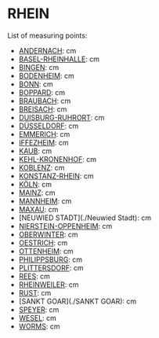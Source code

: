 # RHEIN

List of measuring points:

* [ANDERNACH](./ANDERNACH): <Value topic="rivers/pegel-online/RHEIN/ANDERNACH/measurementValue"/> cm
* [BASEL-RHEINHALLE](./Basel-Rheinhalle): <Value topic="rivers/pegel-online/RHEIN/Basel-Rheinhalle/measurementValue"/> cm
* [BINGEN](./BINGEN): <Value topic="rivers/pegel-online/RHEIN/BINGEN/measurementValue"/> cm
* [BODENHEIM](./Bodenheim): <Value topic="rivers/pegel-online/RHEIN/Bodenheim/measurementValue"/> cm
* [BONN](./BONN): <Value topic="rivers/pegel-online/RHEIN/BONN/measurementValue"/> cm
* [BOPPARD](./BOPPARD): <Value topic="rivers/pegel-online/RHEIN/BOPPARD/measurementValue"/> cm
* [BRAUBACH](./BRAUBACH): <Value topic="rivers/pegel-online/RHEIN/BRAUBACH/measurementValue"/> cm
* [BREISACH](./BREISACH): <Value topic="rivers/pegel-online/RHEIN/BREISACH/measurementValue"/> cm
* [DUISBURG-RUHRORT](./DUISBURG-RUHRORT): <Value topic="rivers/pegel-online/RHEIN/DUISBURG-RUHRORT/measurementValue"/> cm
* [DÜSSELDORF](./DÜSSELDORF): <Value topic="rivers/pegel-online/RHEIN/DUESSELDORF/measurementValue"/> cm
* [EMMERICH](./EMMERICH): <Value topic="rivers/pegel-online/RHEIN/EMMERICH/measurementValue"/> cm
* [IFFEZHEIM](./IFFEZHEIM): <Value topic="rivers/pegel-online/RHEIN/IFFEZHEIM/measurementValue"/> cm
* [KAUB](./KAUB): <Value topic="rivers/pegel-online/RHEIN/KAUB/measurementValue"/> cm
* [KEHL-KRONENHOF](./KEHL-KRONENHOF): <Value topic="rivers/pegel-online/RHEIN/KEHL-KRONENHOF/measurementValue"/> cm
* [KOBLENZ](./KOBLENZ): <Value topic="rivers/pegel-online/RHEIN/KOBLENZ/measurementValue"/> cm
* [KONSTANZ-RHEIN](./KONSTANZ-RHEIN): <Value topic="rivers/pegel-online/RHEIN/KONSTANZ-RHEIN/measurementValue"/> cm
* [KÖLN](./KÖLN): <Value topic="rivers/pegel-online/RHEIN/KOELN/measurementValue"/> cm
* [MAINZ](./MAINZ): <Value topic="rivers/pegel-online/RHEIN/MAINZ/measurementValue"/> cm
* [MANNHEIM](./MANNHEIM): <Value topic="rivers/pegel-online/RHEIN/MANNHEIM/measurementValue"/> cm
* [MAXAU](./MAXAU): <Value topic="rivers/pegel-online/RHEIN/MAXAU/measurementValue"/> cm
* [NEUWIED STADT](./Neuwied Stadt): <Value topic="rivers/pegel-online/RHEIN/Neuwied-Stadt/measurementValue"/> cm
* [NIERSTEIN-OPPENHEIM](./NIERSTEIN-OPPENHEIM): <Value topic="rivers/pegel-online/RHEIN/NIERSTEIN-OPPENHEIM/measurementValue"/> cm
* [OBERWINTER](./OBERWINTER): <Value topic="rivers/pegel-online/RHEIN/OBERWINTER/measurementValue"/> cm
* [OESTRICH](./OESTRICH): <Value topic="rivers/pegel-online/RHEIN/OESTRICH/measurementValue"/> cm
* [OTTENHEIM](./OTTENHEIM): <Value topic="rivers/pegel-online/RHEIN/OTTENHEIM/measurementValue"/> cm
* [PHILIPPSBURG](./PHILIPPSBURG): <Value topic="rivers/pegel-online/RHEIN/PHILIPPSBURG/measurementValue"/> cm
* [PLITTERSDORF](./PLITTERSDORF): <Value topic="rivers/pegel-online/RHEIN/PLITTERSDORF/measurementValue"/> cm
* [REES](./REES): <Value topic="rivers/pegel-online/RHEIN/REES/measurementValue"/> cm
* [RHEINWEILER](./RHEINWEILER): <Value topic="rivers/pegel-online/RHEIN/RHEINWEILER/measurementValue"/> cm
* [RUST](./RUST): <Value topic="rivers/pegel-online/RHEIN/RUST/measurementValue"/> cm
* [SANKT GOAR](./SANKT GOAR): <Value topic="rivers/pegel-online/RHEIN/SANKT-GOAR/measurementValue"/> cm
* [SPEYER](./SPEYER): <Value topic="rivers/pegel-online/RHEIN/SPEYER/measurementValue"/> cm
* [WESEL](./WESEL): <Value topic="rivers/pegel-online/RHEIN/WESEL/measurementValue"/> cm
* [WORMS](./WORMS): <Value topic="rivers/pegel-online/RHEIN/WORMS/measurementValue"/> cm
